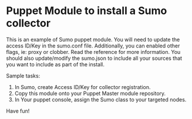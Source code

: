 # Puppet Module to install a Sumo collector

This is an example of Sumo puppet module.  You will need to update the access ID/Key in the sumo.conf file.  Additionally, you can enabled other flags, ie: proxy or clobber.  Read the reference for more information.  You should also update/modify the sumo.json to include all your sources that you want to include as part of the install.

Sample tasks:
1.  In Sumo, create Access ID/Key for collector registration.
2.  Copy this module onto your Puppet Master module repository.
3.  In Your puppet console, assign the Sumo class to your targeted nodes.

Have fun!
